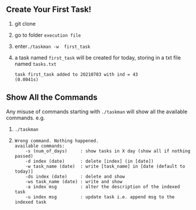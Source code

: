 ## Create Your First Task!

1. git clone

2. go to folder `execution file`

3. enter`./taskman -w  first_task`

4. a task named `first_task` will be created for today, storing in a txt file named `tasks.txt`

   ```
   task first_task added to 20210703 with ind = 43
   (0.0041s)
   ```

## Show All the Commands

Any misuse of commands starting with `./taskman` will show all the available commands.
e.g. 

1. `./taskman` 

2. ```
   Wrong command. Nothing happened.
   available commands:
       -s (num_of_days)     : show tasks in X day (show all if nothing passed)
       -d index (date)      : delete [index] (in [date])
       -w task_name (date)  : write [task_name] in [date (default to today)]
       -ds index (date)     : delete and show
       -ws task_name (date) : write and show
       -a index msg         : alter the description of the indexed task
       -u index msg         : update task i.e. append msg to the indexed task
   ```